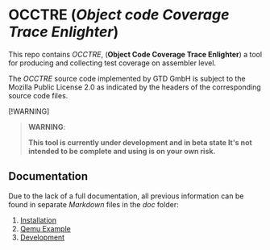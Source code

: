 # OCCTRE (*Object code Coverage Trace Enlighter*)

This repo contains *OCCTRE*, (**Object Code Coverage Trace Enlighter**) a tool
for producing and collecting test coverage on assembler level.

The *OCCTRE* source code implemented by GTD GmbH is subject to the Mozilla
Public License 2.0 as indicated by the headers of the corresponding source code
files.

[!WARNING]
> **WARNING**:
>
> **This tool is currently under development and in beta state It's not intended
> to be complete and using is on your own risk.**

## Documentation

Due to the lack of a full documentation, all previous information can be found
in separate *Markdown* files in the *doc* folder:

1. [Installation](doc/1_Installation.md)
2. [Qemu Example](doc/2_Example_Qemu.md)
3. [Development](doc/3_Development.md)
